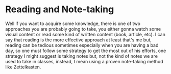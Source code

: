 # Reading and Note-taking

Well if you want to acquire some knowledge, there is one of two approaches you
are probably going to take, you either gonna watch some visual content or read some kind of 
written content (book, article, etc). I can say that reading is the more effective approach at least that's me but, 
reading can be tedious sometimes especially when you are having a bad day, so one must follow some strategy 
to get the most out of his efforts, one strategy I might suggest is taking notes but, not the kind of notes we are
used to take in classes, instead, I mean using a proven note-taking method like Zettelkasten. 
